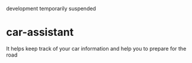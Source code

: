 
development temporarily suspended

# car-assistant
It helps keep track of your car information and help you to prepare for the road
